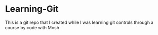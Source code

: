 # Learning-Git
This is a git repo that I created while I was learning git controls through a course by code with Mosh
